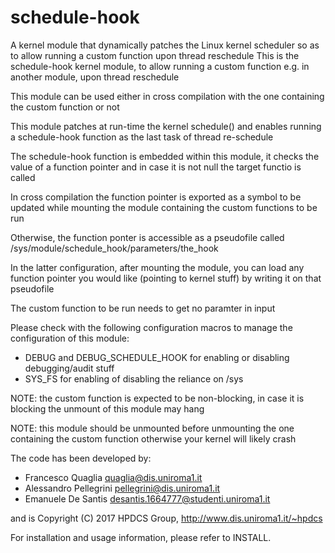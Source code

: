 # schedule-hook
A kernel module that dynamically patches the Linux kernel scheduler so as to allow running a custom function upon thread reschedule
This is the schedule-hook kernel module, to allow running a custom function
e.g. in another module, upon thread reschedule

This module can be used either in cross compilation with the one containing 
the custom function or not 

This module patches at run-time the kernel schedule() and enables running a schedule-hook
function as the last task of thread re-schedule 

The schedule-hook function is embedded within this module, it checks the value of a function pointer
and in case it is not null the target functio is called

In cross compilation the function pointer is exported as a symbol to be updated while mounting 
the module containing the custom functions to be run

Otherwise, the function ponter is accessible as a pseudofile called 
/sys/module/schedule_hook/parameters/the_hook  

In the latter configuration, after mounting the module, you can load any function pointer 
you would like (pointing to kernel stuff) by writing it on that pseudofile

The custom function to be run needs to get no paramter in input

Please check with the following configuration macros to manage the configuration of this module:
- DEBUG and DEBUG_SCHEDULE_HOOK for enabling or disabling debugging/audit stuff
- SYS_FS for enabling of disabling the reliance on /sys

NOTE: the custom function is expected to be non-blocking, 
in case it is blocking the unmount of this module may hang

NOTE: this module should be unmounted before unmounting the one containing the custom function
otherwise your kernel will likely crash

The code has been developed by:
- Francesco Quaglia <quaglia@dis.uniroma1.it>
- Alessandro Pellegrini <pellegrini@dis.uniroma1.it>
- Emanuele De Santis <desantis.1664777@studenti.uniroma1.it>

and is Copyright (C) 2017 HPDCS Group, http://www.dis.uniroma1.it/~hpdcs

For installation and usage information, please refer to INSTALL.

